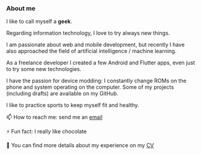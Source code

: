 ### About me

<!--
**sommoMicc/sommoMicc** is a ✨ _special_ ✨ repository because its `README.md` (this file) appears on your GitHub profile.

Here are some ideas to get you started:

- 🔭 I’m currently working on ...
- 🌱 I’m currently learning ...
- 👯 I’m looking to collaborate on ...
- 🤔 I’m looking for help with ...
- 💬 Ask me about ...
- 📫 How to reach me: ...
- 😄 Pronouns: ...
- ⚡ Fun fact: ...
-->

I like to call myself a __geek__. 

Regarding information technology, I love to try always new things. 

I am passionate about web and mobile development, but recently I have also approached the field of artificial intelligence / machine learning.

As a freelance developer I created a few Android and Flutter apps, even just to try some new technologies. 

I have the passion for device modding: I constantly change ROMs on the phone and system operating on the computer. Some of my projects (including drafts) are available on my GitHub.

I like to practice sports to keep myself fit and healthy.

📫 How to reach me: send me an [email](mailto:mikitg.michele@gmail.com)

⚡ Fun fact: I really like chocolate

💬 You can find more details about my experience on my [CV](https://sommomicc.github.io/markdown-cv/)

